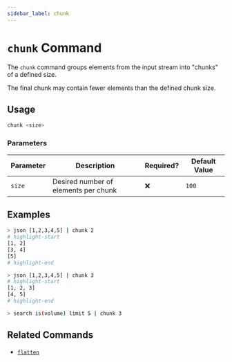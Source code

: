```yaml
---
sidebar_label: chunk
---
```


# `chunk` Command

The `chunk` command groups elements from the input stream into "chunks" of a defined size.

The final chunk may contain fewer elements than the defined chunk size.

## Usage

```bash
chunk <size>
```

### Parameters

| Parameter | Description                          | Required? | Default Value |
| --------- | ------------------------------------ | --------- | ------------- |
| `size`    | Desired number of elements per chunk | ❌        | `100`         |

## Examples

```bash title="Chunking with size of 2"
> json [1,2,3,4,5] | chunk 2
# highlight-start
​[1, 2]
​[3, 4]
​[5]
# highlight-end
```

```bash title="Chunking with size of 3"
> json [1,2,3,4,5] | chunk 3
# highlight-start
​[1, 2, 3]
​[4, 5]
# highlight-end
```

```bash title="Chunking the output of a query (output omitted for brevity)"
> search is(volume) limit 5 | chunk 3
```

## Related Commands

- [`flatten`](./flatten.md)
